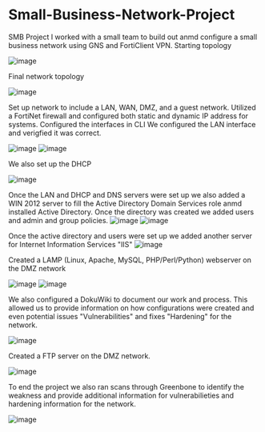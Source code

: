 # Small-Business-Network-Project
SMB Project
I worked with a small team to build out anmd configure a small business network using GNS and FortiClient VPN.
Starting topology

![image](https://github.com/DangerDan87/Small-Business-Network-Project/assets/134319969/89eeaa14-5c31-419a-8227-39822c203f32)

Final network topology

![image](https://github.com/DangerDan87/Small-Business-Network-Project/assets/134319969/d32748dc-8f2a-4151-a34f-5b2bcbc616d8)

Set up network to include a LAN, WAN, DMZ, and a guest network. Utilized a FortiNet firewall and configured both static and dynamic IP address for systems.
Configured the interfaces in CLI
We configured the LAN interface and verigfied it was correct.

![image](https://github.com/DangerDan87/Small-Business-Network-Project/assets/134319969/73761beb-a476-445c-a563-f362842cfe96)
![image](https://github.com/DangerDan87/Small-Business-Network-Project/assets/134319969/fda390b6-f409-49de-b894-0b32bb6963f7)

We also set up the DHCP

![image](https://github.com/DangerDan87/Small-Business-Network-Project/assets/134319969/ae21cfe1-08c7-475a-b05f-a5e0c08b5453)

Once the LAN and DHCP and DNS servers were set up we also added a WIN 2012 server to fill the Active Directory Domain Services role anmd installed Active Directory. Once the directory was created we added users and admin and group policies.
![image](https://github.com/DangerDan87/Small-Business-Network-Project/assets/134319969/aef56605-2183-4be0-9150-2b1507028255)
![image](https://github.com/DangerDan87/Small-Business-Network-Project/assets/134319969/989fdc9c-bb4a-4618-b9f6-e7b4e1cfb669)

Once the active directory and users were set up we added another server for Internet Information Services "IIS" 
![image](https://github.com/DangerDan87/Small-Business-Network-Project/assets/134319969/91238b90-9ae4-4bb2-8fa9-2860bc106d40)

Created a LAMP (Linux, Apache, MySQL, PHP/Perl/Python) webserver on the DMZ network

![image](https://github.com/DangerDan87/Small-Business-Network-Project/assets/134319969/72e03313-75a3-4cf2-be42-e4bee6806cfc)
![image](https://github.com/DangerDan87/Small-Business-Network-Project/assets/134319969/3ec790a0-2b6d-4c77-b03f-51ce1d3b9615)

We also configured a DokuWiki to document our work and process. This allowed us to provide information on how configurations were created and even potential issues "Vulnerabilities" and fixes "Hardening" for the network.

![image](https://github.com/DangerDan87/Small-Business-Network-Project/assets/134319969/421c8301-bd24-46a6-9505-9ebb51f124bb)

Created a FTP server on the DMZ network.

![image](https://github.com/DangerDan87/Small-Business-Network-Project/assets/134319969/e9559f5b-abc4-4431-a713-066d6d900b41)

To end the project we also ran scans through Greenbone to identify the weakness and provide additional information for vulnerabilieties and hardening information for the network.

![image](https://github.com/DangerDan87/Small-Business-Network-Project/assets/134319969/3d65c65b-31e2-4b04-ade9-6ad290a80f9e)

